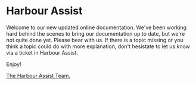 # Harbour Assist

Welcome to our new updated online documentation.  We've been working hard behind the scenes to bring our documentation up to date, but we're not quite done yet.  Please bear with us.  If there is a topic missing or you think a topic could do with more explanation, don't hesistate to let us know via a ticket in Harbour Assist.

Enjoy!

[The Harbour Assist Team.](https://harbourassist.com/)
